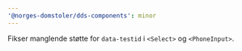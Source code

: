 ```yaml
---
'@norges-domstoler/dds-components': minor
---
```


Fikser manglende støtte for `data-testid` i `<Select>` og `<PhoneInput>`.
